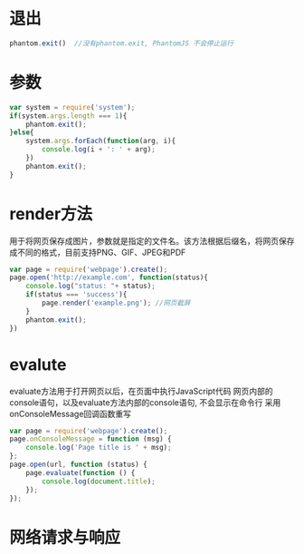 # 退出

```js
phantom.exit()  //没有phantom.exit, PhantomJS 不会停止运行
```

# 参数

```js
var system = require('system');
if(system.args.length === 1){
	phantom.exit();
}else{
	system.args.forEach(function(arg, i){
		console.log(i + ': ' + arg);
	})
	phantom.exit();
}

```

# render方法

用于将网页保存成图片，参数就是指定的文件名。该方法根据后缀名，将网页保存成不同的格式，目前支持PNG、GIF、JPEG和PDF

```js
var page = require('webpage').create();
page.open('http://example.com', function(status){
	console.log("status: "+ status);
	if(status === 'success'){
		page.render('example.png'); //网页截屏
	}
	phantom.exit();
})
```

# evalute
evaluate方法用于打开网页以后，在页面中执行JavaScript代码
网页内部的console语句，以及evaluate方法内部的console语句, 不会显示在命令行
采用onConsoleMessage回调函数重写

```js
var page = require('webpage').create();
page.onConsoleMessage = function (msg) { 
    console.log('Page title is ' + msg);
};
page.open(url, function (status) {
    page.evaluate(function () {
        console.log(document.title); 
    });
});
```

# 网络请求与响应